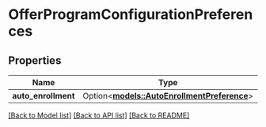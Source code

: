 # OfferProgramConfigurationPreferences

## Properties

Name | Type | Description | Notes
------------ | ------------- | ------------- | -------------
**auto_enrollment** | Option<[**models::AutoEnrollmentPreference**](AutoEnrollmentPreference.md)> |  | [optional]

[[Back to Model list]](../README.md#documentation-for-models) [[Back to API list]](../README.md#documentation-for-api-endpoints) [[Back to README]](../README.md)



